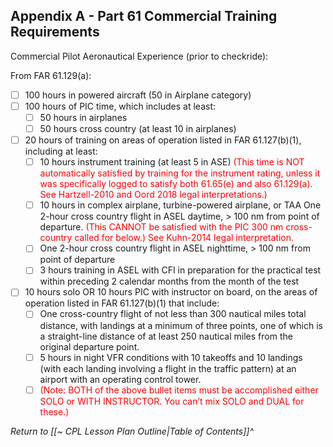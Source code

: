 ## Appendix A - Part 61 Commercial Training Requirements

Commercial Pilot Aeronautical Experience (prior to checkride):

From FAR 61.129(a):
- [ ] 100 hours in powered aircraft (50 in Airplane category)
- [ ] 100 hours of PIC time, which includes at least:
	- [ ] 50 hours in airplanes
	- [ ] 50 hours cross country (at least 10 in airplanes)
- [ ] 20 hours of training on areas of operation listed in FAR 61.127(b)(1), including at least:
	- [ ] 10 hours instrument training (at least 5 in ASE) <span style="color:red;">(This time is NOT automatically satisfied by training for the instrument rating, unless it was specifically logged to satisfy both 61.65(e) and also 61.129(a). See Hartzell-2010 and Oord 2018 legal interpretations.)</span>
	- [ ] 10 hours in complex airplane, turbine-powered airplane, or TAA One 2-hour cross country flight in ASEL daytime, > 100 nm from point of departure. <span style="color:red;">(This CANNOT be satisfied with the PIC 300 nm cross-country called for below.) See Kuhn-2014 legal interpretation.</span>
	- [ ] One 2-hour cross country flight in ASEL nighttime, > 100 nm from point of departure
	- [ ] 3 hours training in ASEL with CFI in preparation for the practical test within preceding 2 calendar months from the month of the test
- [ ] 10 hours solo OR 10 hours PIC with instructor on board, on the areas of operation listed in FAR 61.127(b)(1) that include:
	- [ ] One cross-country flight of not less than 300 nautical miles total distance, with landings at a minimum of three points, one of which is a straight-line distance of at least 250 nautical miles from the original departure point.
	- [ ] 5 hours in night VFR conditions with 10 takeoffs and 10 landings (with each landing involving a flight in the traffic pattern) at an airport with an operating control tower.
	- [ ] <span style="color:red;">(Note: BOTH of the above bullet items must be accomplished either SOLO or WITH INSTRUCTOR. You can’t mix SOLO and DUAL for these.)</span>

*Return to [[~ CPL Lesson Plan Outline|Table of Contents]]^*